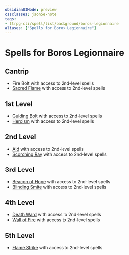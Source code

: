 ```yaml
---
obsidianUIMode: preview
cssclasses: json5e-note
tags:
- ttrpg-cli/spell/list/background/boros-legionnaire
aliases: ["Spells for Boros Legionnaire"]
---
```

# Spells for Boros Legionnaire

## Cantrip

- [Fire Bolt](fire-bolt "PHB") with access to 2nd-level spells
- [Sacred Flame](sacred-flame "PHB") with access to 2nd-level spells

## 1st Level

- [Guiding Bolt](guiding-bolt "PHB") with access to 2nd-level spells
- [Heroism](heroism "PHB") with access to 2nd-level spells

## 2nd Level

- [Aid](aid "PHB") with access to 2nd-level spells
- [Scorching Ray](scorching-ray "PHB") with access to 2nd-level spells

## 3rd Level

- [Beacon of Hope](beacon-of-hope "PHB") with access to 2nd-level spells
- [Blinding Smite](blinding-smite "PHB") with access to 2nd-level spells

## 4th Level

- [Death Ward](death-ward "PHB") with access to 2nd-level spells
- [Wall of Fire](wall-of-fire "PHB") with access to 2nd-level spells

## 5th Level

- [Flame Strike](flame-strike "PHB") with access to 2nd-level spells